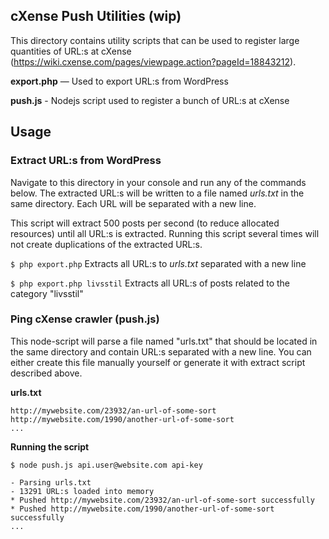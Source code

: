 
## cXense Push Utilities (wip)

This directory contains utility scripts that can be used to register large quantities of URL:s
at cXense (https://wiki.cxense.com/pages/viewpage.action?pageId=18843212).

**export.php** — Used to export URL:s from WordPress

**push.js** - Nodejs script used to register a bunch of URL:s at cXense


## Usage

### Extract URL:s from WordPress

Navigate to this directory in your console and run any of the commands below. The extracted URL:s will be
written to a file named *urls.txt* in the same directory. Each URL will be separated with a new line.

This script will extract 500 posts per second (to reduce allocated resources) until all URL:s is extracted. Running
this script several times will not create duplications of the extracted URL:s.

`$ php export.php` Extracts all URL:s to *urls.txt* separated with a new line

`$ php export.php livsstil` Extracts all URL:s of posts related to the category "livsstil"


### Ping cXense crawler (push.js)

This node-script will parse a file named "urls.txt" that should be located in the same directory and contain URL:s separated with a new line.
You can either create this file manually yourself or generate it with extract script described above.

**urls.txt**

```
http://mywebsite.com/23932/an-url-of-some-sort
http://mywebsite.com/1990/another-url-of-some-sort
...
```

**Running the script**

```
$ node push.js api.user@website.com api-key

- Parsing urls.txt
- 13291 URL:s loaded into memory
* Pushed http://mywebsite.com/23932/an-url-of-some-sort successfully
* Pushed http://mywebsite.com/1990/another-url-of-some-sort successfully
...
```
